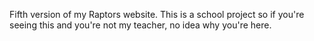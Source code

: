 Fifth version of my Raptors website. This is a school project so if you're seeing this and you're not my teacher, no idea why you're here.
